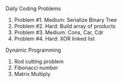 Daily Coding Problems
1. Problem #1. Medium: Serialize Binary Tree
2. Problem #2. Hard: Build array of products
3. Problem #3. Medium: Cons, Car, Cdr
4. Problem #4. Hard: XOR linked list

Dynamic Programming
1. Rod cutting problem
2. Fibonacci number
3. Matrix Multiply